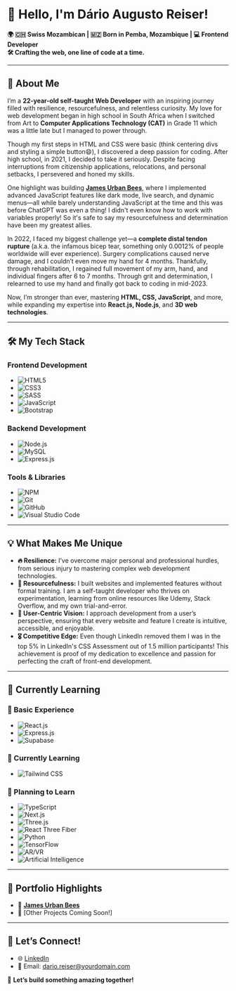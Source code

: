 # 👋 Hello, I'm **Dário Augusto Reiser**!  

**🌍 :switzerland: Swiss Mozambican | 🇲🇿 Born in Pemba, Mozambique | 💻 Frontend Developer**  
**🛠️ Crafting the web, one line of code at a time.**  

---

## 🎯 About Me  

I’m a **22-year-old self-taught Web Developer** with an inspiring journey filled with resilience, resourcefulness, and relentless curiosity. My love for web development began in high school in South Africa when I switched from Art to **Computer Applications Technology (CAT)** in Grade 11 which was a little late but I managed to power through.  

Though my first steps in HTML and CSS were basic (think centering divs and styling a simple button😄), I discovered a deep passion for coding. After high school, in 2021, I decided to take it seriously. Despite facing interruptions from citizenship applications, relocations, and personal setbacks, I persevered and honed my skills.  

One highlight was building [**James Urban Bees**](https://james-urban-bees.netlify.app/), where I implemented advanced JavaScript features like dark mode, live search, and dynamic menus—all while barely understanding JavaScript at the time and this was before ChatGPT was even a thing! I didn't even know how to work with variables properly! So it's safe to say my resourcefulness and determination have been my greatest allies.  

In 2022, I faced my biggest challenge yet—a **complete distal tendon rupture** (a.k.a. the infamous bicep tear, something only 0.0012% of people worldwide will ever experience). Surgery complications caused nerve damage, and I couldn’t even move my hand for 4 months. Thankfully, through rehabilitation, I regained full movement of my arm, hand, and individual fingers after 6 to 7 months. Through grit and determination, I relearned to use my hand and finally got back to coding in mid-2023.  

Now, I’m stronger than ever, mastering **HTML, CSS, JavaScript**, and more, while expanding my expertise into **React.js, Node.js**, and **3D web technologies**.  

---

## 🛠️ My Tech Stack  

### **Frontend Development**  
- ![HTML5](https://img.shields.io/badge/HTML5-%23E34F26.svg?style=for-the-badge&logo=html5&logoColor=white)  
- ![CSS3](https://img.shields.io/badge/CSS3-%231572B6.svg?style=for-the-badge&logo=css3&logoColor=white)  
- ![SASS](https://img.shields.io/badge/SASS-%23CC6699.svg?style=for-the-badge&logo=sass&logoColor=white)  
- ![JavaScript](https://img.shields.io/badge/JavaScript-%23F7DF1E.svg?style=for-the-badge&logo=javascript&logoColor=black)  
- ![Bootstrap](https://img.shields.io/badge/Bootstrap-%23563D7C.svg?style=for-the-badge&logo=bootstrap&logoColor=white)  

### **Backend Development**  
- ![Node.js](https://img.shields.io/badge/Node.js-%23339933.svg?style=for-the-badge&logo=node.js&logoColor=white)  
- ![MySQL](https://img.shields.io/badge/MySQL-%234479A1.svg?style=for-the-badge&logo=mysql&logoColor=white)  
- ![Express.js](https://img.shields.io/badge/Express.js-%23000000.svg?style=for-the-badge&logo=express&logoColor=white)  

### **Tools & Libraries**  
- ![NPM](https://img.shields.io/badge/npm-%23CB3837.svg?style=for-the-badge&logo=npm&logoColor=white)  
- ![Git](https://img.shields.io/badge/Git-%23F05032.svg?style=for-the-badge&logo=git&logoColor=white)  
- ![GitHub](https://img.shields.io/badge/GitHub-%23181717.svg?style=for-the-badge&logo=github&logoColor=white)  
- ![Visual Studio Code](https://img.shields.io/badge/VS_Code-%23007ACC.svg?style=for-the-badge&logo=visual-studio-code&logoColor=white)  

---

## 💡 What Makes Me Unique  

- **🔥 Resilience:** I’ve overcome major personal and professional hurdles, from serious injury to mastering complex web development technologies.
- **🧠 Resourcefulness:** I built websites and implemented features without formal training. I am a self-taught developer who thrives on experimentation, learning from online resources like Udemy, Stack Overflow, and my own trial-and-error.
- **🌟 User-Centric Vision:** I approach development from a user’s perspective, ensuring that every website and feature I create is intuitive, accessible, and enjoyable.
- **🎖️ Competitive Edge:** Even though LinkedIn removed them I was in the top 5% in LinkedIn's CSS Assessment out of 1.5 million participants! This achievement is proof of my dedication to excellence and passion for perfecting the craft of front-end development.

---

## 🌱 Currently Learning  
### **🔰 Basic Experience**  
- ![React.js](https://img.shields.io/badge/React.js-%2361DAFB.svg?style=for-the-badge&logo=react&logoColor=black)  
- ![Express.js](https://img.shields.io/badge/Express.js-%23000000.svg?style=for-the-badge&logo=express&logoColor=white)  
- ![Supabase](https://img.shields.io/badge/Supabase-%233ECF8E.svg?style=for-the-badge&logo=supabase&logoColor=white)  

### **📖 Currently Learning**  
- ![Tailwind CSS](https://img.shields.io/badge/Tailwind_CSS-%2338B2AC.svg?style=for-the-badge&logo=tailwind-css&logoColor=white)  

### **🌱 Planning to Learn**  
- ![TypeScript](https://img.shields.io/badge/TypeScript-%233178C6.svg?style=for-the-badge&logo=typescript&logoColor=white)  
- ![Next.js](https://img.shields.io/badge/Next.js-%23000000.svg?style=for-the-badge&logo=next.js&logoColor=white)  
- ![Three.js](https://img.shields.io/badge/Three.js-%23000000.svg?style=for-the-badge&logo=three.js&logoColor=white)  
- ![React Three Fiber](https://img.shields.io/badge/React_Three_Fiber-%2361DAFB.svg?style=for-the-badge&logo=react&logoColor=black)  
- ![Python](https://img.shields.io/badge/Python-%233776AB.svg?style=for-the-badge&logo=python&logoColor=white)  
- ![TensorFlow](https://img.shields.io/badge/TensorFlow-%23FF6F00.svg?style=for-the-badge&logo=tensorflow&logoColor=white)  
- ![AR/VR](https://img.shields.io/badge/AR/VR-%230073B3.svg?style=for-the-badge&logo=virtual-reality&logoColor=white)  
- ![Artificial Intelligence](https://img.shields.io/badge/AI-%23000000.svg?style=for-the-badge&logo=artificial-intelligence&logoColor=white)  

---

## 📂 Portfolio Highlights  
- 🔗 [**James Urban Bees**](https://james-urban-bees.netlify.app/)  
- 🔗 [Other Projects Coming Soon!]  

---

## 🤝 Let’s Connect!  
- 🌐 [LinkedIn](www.linkedin.com/in/darioaugustoreiser)  
- 📧 Email: dario.reiser@yourdomain.com  

🚀 **Let’s build something amazing together!**  

